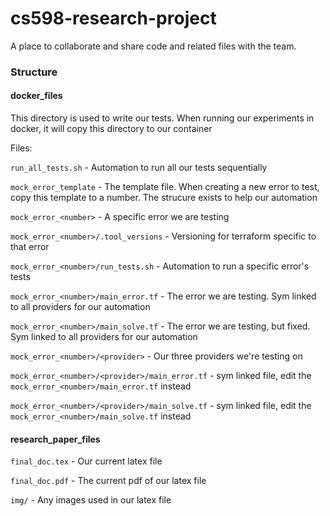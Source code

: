 # cs598-research-project

A place to collaborate and share code and related files with the team.

### Structure

#### docker_files

This directory is used to write our tests. When running our experiments in docker, it will copy this directory to our container

Files:

`run_all_tests.sh` - Automation to run all our tests sequentially

`mock_error_template` - The template file. When creating a new error to test, copy this template to a number. The strucure exists to help our automation

`mock_error_<number>` - A specific error we are testing

`mock_error_<number>/.tool_versions` - Versioning for terraform specific to that error

`mock_error_<number>/run_tests.sh` - Automation to run a specific error's tests

`mock_error_<number>/main_error.tf` - The error we are testing. Sym linked to all providers for our automation

`mock_error_<number>/main_solve.tf` - The error we are testing, but fixed. Sym linked to all providers for our automation

`mock_error_<number>/<provider>` - Our three providers we're testing on

`mock_error_<number>/<provider>/main_error.tf` - sym linked file, edit the `mock_error_<number>/main_error.tf` instead

`mock_error_<number>/<provider>/main_solve.tf` - sym linked file, edit the `mock_error_<number>/main_solve.tf` instead

#### research_paper_files

`final_doc.tex` - Our current latex file

`final_doc.pdf` - The current pdf of our latex file

`img/` - Any images used in our latex file
